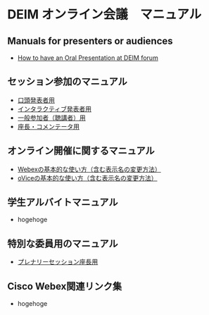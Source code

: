 # DEIM オンライン会議　マニュアル

## Manuals for presenters or audiences
- [How to have an Oral Presentation at DEIM forum](forPresenter_en.md)

## セッション参加のマニュアル
- [口頭発表者用](forPresenter.md)
- [インタラクティブ発表者用](forPosterPresenter.md)
- [一般参加者（聴講者）用](forAudience.md)
- [座長・コメンテータ用](forCommentator.md)

## オンライン開催に関するマニュアル
- [Webexの基本的な使い方（含む表示名の変更方法）](webex_manual.md)
- [oViceの基本的な使い方（含む表示名の変更方法）](ovice_manual.md)

## 学生アルバイトマニュアル
- hogehoge

## 特別な委員用のマニュアル
- [プレナリーセッション座長用](forPlenaryChair.md)

## Cisco Webex関連リンク集
- hogehoge

